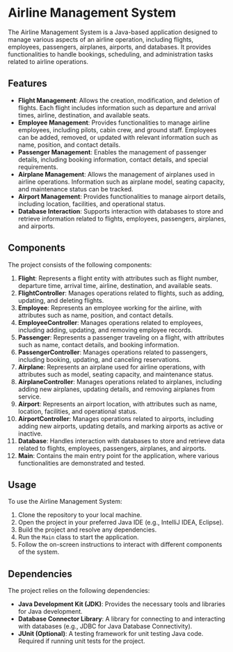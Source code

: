 # Airline Management System

The Airline Management System is a Java-based application designed to manage various aspects of an airline operation, including flights, employees, passengers, airplanes, airports, and databases. It provides functionalities to handle bookings, scheduling, and administration tasks related to airline operations.

## Features

- **Flight Management**: Allows the creation, modification, and deletion of flights. Each flight includes information such as departure and arrival times, airline, destination, and available seats.
- **Employee Management**: Provides functionalities to manage airline employees, including pilots, cabin crew, and ground staff. Employees can be added, removed, or updated with relevant information such as name, position, and contact details.
- **Passenger Management**: Enables the management of passenger details, including booking information, contact details, and special requirements.
- **Airplane Management**: Allows the management of airplanes used in airline operations. Information such as airplane model, seating capacity, and maintenance status can be tracked.
- **Airport Management**: Provides functionalities to manage airport details, including location, facilities, and operational status.
- **Database Interaction**: Supports interaction with databases to store and retrieve information related to flights, employees, passengers, airplanes, and airports.

## Components

The project consists of the following components:

1. **Flight**: Represents a flight entity with attributes such as flight number, departure time, arrival time, airline, destination, and available seats.
2. **FlightController**: Manages operations related to flights, such as adding, updating, and deleting flights.
3. **Employee**: Represents an employee working for the airline, with attributes such as name, position, and contact details.
4. **EmployeeController**: Manages operations related to employees, including adding, updating, and removing employee records.
5. **Passenger**: Represents a passenger traveling on a flight, with attributes such as name, contact details, and booking information.
6. **PassengerController**: Manages operations related to passengers, including booking, updating, and canceling reservations.
7. **Airplane**: Represents an airplane used for airline operations, with attributes such as model, seating capacity, and maintenance status.
8. **AirplaneController**: Manages operations related to airplanes, including adding new airplanes, updating details, and removing airplanes from service.
9. **Airport**: Represents an airport location, with attributes such as name, location, facilities, and operational status.
10. **AirportController**: Manages operations related to airports, including adding new airports, updating details, and marking airports as active or inactive.
11. **Database**: Handles interaction with databases to store and retrieve data related to flights, employees, passengers, airplanes, and airports.
12. **Main**: Contains the main entry point for the application, where various functionalities are demonstrated and tested.

## Usage

To use the Airline Management System:

1. Clone the repository to your local machine.
2. Open the project in your preferred Java IDE (e.g., IntelliJ IDEA, Eclipse).
3. Build the project and resolve any dependencies.
4. Run the `Main` class to start the application.
5. Follow the on-screen instructions to interact with different components of the system.

## Dependencies

The project relies on the following dependencies:

- **Java Development Kit (JDK)**: Provides the necessary tools and libraries for Java development.
- **Database Connector Library**: A library for connecting to and interacting with databases (e.g., JDBC for Java Database Connectivity).
- **JUnit (Optional)**: A testing framework for unit testing Java code. Required if running unit tests for the project.
